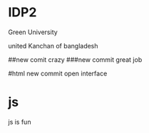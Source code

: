 # IDP2
Green University

united Kanchan of bangladesh

##new comit
crazy
###new commit
great job

#html new commit
open interface
# js
js is fun
